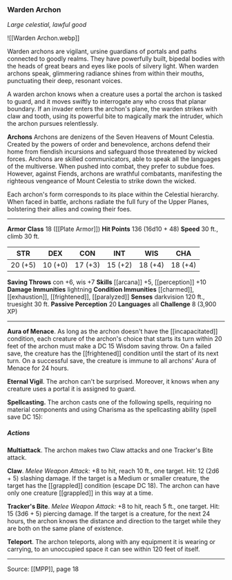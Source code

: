 ### Warden Archon
_Large celestial, lawful good_

![[Warden Archon.webp]]

Warden archons are vigilant, ursine guardians of portals and paths connected to goodly realms. They have powerfully built, bipedal bodies with the heads of great bears and eyes like pools of silvery light. When warden archons speak, glimmering radiance shines from within their mouths, punctuating their deep, resonant voices.

A warden archon knows when a creature uses a portal the archon is tasked to guard, and it moves swiftly to interrogate any who cross that planar boundary. If an invader enters the archon's plane, the warden strikes with claw and tooth, using its powerful bite to magically mark the intruder, which the archon pursues relentlessly.


**Archons** Archons are denizens of the Seven Heavens of Mount Celestia. Created by the powers of order and benevolence, archons defend their home from fiendish incursions and safeguard those threatened by wicked forces. Archons are skilled communicators, able to speak all the languages of the multiverse. When pushed into combat, they prefer to subdue foes. However, against Fiends, archons are wrathful combatants, manifesting the righteous vengeance of Mount Celestia to strike down the wicked.

Each archon's form corresponds to its place within the Celestial hierarchy. When faced in battle, archons radiate the full fury of the Upper Planes, bolstering their allies and cowing their foes.





---

**Armor Class** 18 ([[Plate Armor]])
**Hit Points** 136 (16d10 + 48)
**Speed** 30 ft., climb 30 ft.

| STR     | DEX     | CON     | INT     | WIS     | CHA     |
|---------|---------|---------|---------|---------|---------|
| 20 (+5) | 10 (+0) | 17 (+3) | 15 (+2) | 18 (+4) | 18 (+4) |

**Saving Throws** con +6, wis +7
**Skills** [[arcana]] +5, [[perception]] +10
**Damage Immunities** lightning
**Condition Immunities** [[charmed]], [[exhaustion]], [[frightened]], [[paralyzed]]
**Senses** darkvision 120 ft., truesight 30 ft.
**Passive Perception** 20
**Languages** all
**Challenge** 8 (3,900 XP)

---

**Aura of Menace**. As long as the archon doesn't have the [[incapacitated]] condition, each creature of the archon's choice that starts its turn within 20 feet of the archon must make a DC 15 Wisdom saving throw. On a failed save, the creature has the [[frightened]] condition until the start of its next turn. On a successful save, the creature is immune to all archons' Aura of Menace for 24 hours.

**Eternal Vigil**. The archon can't be surprised. Moreover, it knows when any creature uses a portal it is assigned to guard.

**Spellcasting.** The archon casts one of the following spells, requiring no material components and using Charisma as the spellcasting ability (spell save DC 15):

##### Actions
**Multiattack**. The archon makes two Claw attacks and one Tracker's Bite attack.

**Claw**. _Melee Weapon Attack:_ +8 to hit, reach 10 ft., one target. Hit: 12 (2d6 + 5) slashing damage. If the target is a Medium or smaller creature, the target has the [[grappled]] condition (escape DC 18). The archon can have only one creature [[grappled]] in this way at a time.

**Tracker's Bite**. _Melee Weapon Attack:_ +8 to hit, reach 5 ft., one target. Hit: 15 (3d6 + 5) piercing damage. If the target is a creature, for the next 24 hours, the archon knows the distance and direction to the target while they are both on the same plane of existence.

**Teleport**. The archon teleports, along with any equipment it is wearing or carrying, to an unoccupied space it can see within 120 feet of itself.


---

Source: [[MPP]], page 18